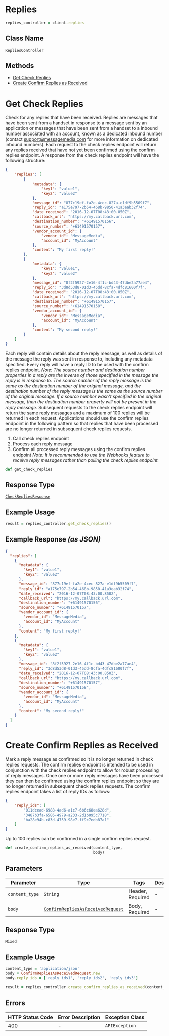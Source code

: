 # Replies

```ruby
replies_controller = client.replies
```

## Class Name

`RepliesController`

## Methods

* [Get Check Replies](../../doc/controllers/replies.md#get-check-replies)
* [Create Confirm Replies as Received](../../doc/controllers/replies.md#create-confirm-replies-as-received)


# Get Check Replies

Check for any replies that have been received.
Replies are messages that have been sent from a handset in response to a message sent by an
application or messages that have been sent from a handset to a inbound number associated with
an account, known as a dedicated inbound number (contact <support@messagemedia.com> for more
information on dedicated inbound numbers).
Each request to the check replies endpoint will return any replies received that have not yet
been confirmed using the confirm replies endpoint. A response from the check replies endpoint
will have the following structure:

```json
{
    "replies": [
        {
            "metadata": {
                "key1": "value1",
                "key2": "value2"
            },
            "message_id": "877c19ef-fa2e-4cec-827a-e1df9b5509f7",
            "reply_id": "a175e797-2b54-468b-9850-41a3eab32f74",
            "date_received": "2016-12-07T08:43:00.850Z",
            "callback_url": "https://my.callback.url.com",
            "destination_number": "+61491570156",
            "source_number": "+61491570157",
            "vendor_account_id": {
                "vendor_id": "MessageMedia",
                "account_id": "MyAccount"
            },
            "content": "My first reply!"
        },
        {
            "metadata": {
                "key1": "value1",
                "key2": "value2"
            },
            "message_id": "8f2f5927-2e16-4f1c-bd43-47dbe2a77ae4",
            "reply_id": "3d8d53d8-01d3-45dd-8cfa-4dfc81600f7f",
            "date_received": "2016-12-07T08:43:00.850Z",
            "callback_url": "https://my.callback.url.com",
            "destination_number": "+61491570157",
            "source_number": "+61491570158",
            "vendor_account_id": {
                "vendor_id": "MessageMedia",
                "account_id": "MyAccount"
            },
            "content": "My second reply!"
        }
    ]
}
```

Each reply will contain details about the reply message, as well as details of the message the reply was sent
in response to, including any metadata specified. Every reply will have a reply ID to be used with the
confirm replies endpoint.
*Note: The source number and destination number properties in a reply are the inverse of those
specified in the message the reply is in response to. The source number of the reply message is the
same as the destination number of the original message, and the destination number of the reply
message is the same as the source number of the original message. If a source number
wasn't specified in the original message, then the destination number property will not be present
in the reply message.*
Subsequent requests to the check replies endpoint will return the same reply messages and a maximum
of 100 replies will be returned in each request. Applications should use the confirm replies endpoint
in the following pattern so that replies that have been processed are no longer returned in
subsequent check replies requests.

1. Call check replies endpoint
2. Process each reply message
3. Confirm all processed reply messages using the confirm replies endpoint
   *Note: It is recommended to use the Webhooks feature to receive reply messages rather than polling
   the check replies endpoint.*

```ruby
def get_check_replies
```

## Response Type

[`CheckRepliesResponse`](../../doc/models/check-replies-response.md)

## Example Usage

```ruby
result = replies_controller.get_check_replies()
```

## Example Response *(as JSON)*

```json
{
  "replies": [
    {
      "metadata": {
        "key1": "value1",
        "key2": "value2"
      },
      "message_id": "877c19ef-fa2e-4cec-827a-e1df9b5509f7",
      "reply_id": "a175e797-2b54-468b-9850-41a3eab32f74",
      "date_received": "2016-12-07T08:43:00.850Z",
      "callback_url": "https://my.callback.url.com",
      "destination_number": "+61491570156",
      "source_number": "+61491570157",
      "vendor_account_id": {
        "vendor_id": "MessageMedia",
        "account_id": "MyAccount"
      },
      "content": "My first reply!"
    },
    {
      "metadata": {
        "key1": "value1",
        "key2": "value2"
      },
      "message_id": "8f2f5927-2e16-4f1c-bd43-47dbe2a77ae4",
      "reply_id": "3d8d53d8-01d3-45dd-8cfa-4dfc81600f7f",
      "date_received": "2016-12-07T08:43:00.850Z",
      "callback_url": "https://my.callback.url.com",
      "destination_number": "+61491570157",
      "source_number": "+61491570158",
      "vendor_account_id": {
        "vendor_id": "MessageMedia",
        "account_id": "MyAccount"
      },
      "content": "My second reply!"
    }
  ]
}
```


# Create Confirm Replies as Received

Mark a reply message as confirmed so it is no longer returned in check replies requests.
The confirm replies endpoint is intended to be used in conjunction with the check replies endpoint
to allow for robust processing of reply messages. Once one or more reply messages have been processed
they can then be confirmed using the confirm replies endpoint so they are no longer returned in
subsequent check replies requests.
The confirm replies endpoint takes a list of reply IDs as follows:

```json
{
    "reply_ids": [
        "011dcead-6988-4ad6-a1c7-6b6c68ea628d",
        "3487b3fa-6586-4979-a233-2d1b095c7718",
        "ba28e94b-c83d-4759-98e7-ff9c7edb87a1"
    ]
}
```

Up to 100 replies can be confirmed in a single confirm replies request.

```ruby
def create_confirm_replies_as_received(content_type,
                                       body)
```

## Parameters

| Parameter | Type | Tags | Description |
|  --- | --- | --- | --- |
| `content_type` | `String` | Header, Required | - |
| `body` | [`ConfirmRepliesAsReceivedRequest`](../../doc/models/confirm-replies-as-received-request.md) | Body, Required | - |

## Response Type

`Mixed`

## Example Usage

```ruby
content_type = 'application/json'
body = ConfirmRepliesAsReceivedRequest.new
body.reply_ids = ['reply_ids1', 'reply_ids2', 'reply_ids3']

result = replies_controller.create_confirm_replies_as_received(content_type, body)
```

## Errors

| HTTP Status Code | Error Description | Exception Class |
|  --- | --- | --- |
| 400 | - | `APIException` |

